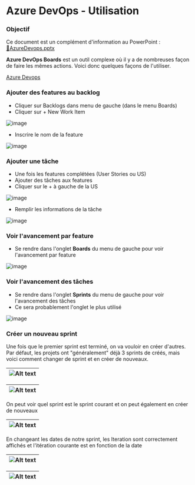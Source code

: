 # Azure DevOps - Utilisation

### Objectif

Ce document est un complément d'information au PowerPoint :
[🔗AzureDevops.pptx](https://cegepedouardmontpetit.sharepoint.com/:p:/s/CMT420InformatiqueComitesCours-5W5/EdO0yiL8VHtNqFJRuIjpqc0BcwfAADJGKR33Iwv81O5Oyw?e=at23T4)

**Azure DevOps Boards** est un outil complexe où il y a de nombreuses façon de faire les mêmes actions. Voici donc quelques façons de l'utiliser.

[Azure Devops](https://dev.azure.com)

### Ajouter des features au backlog

- Cliquer sur Backlogs dans menu de gauche (dans le menu Boards)
- Cliquer sur + New Work Item

![image](/img/infos/DevOps/Utilisation/5W5-s2-us1.jpg)

- Inscrire le nom de la feature

![image](/img/infos/DevOps/Utilisation/5W5-s2-us2.jpg)


### Ajouter une tâche

- Une fois les features complétées (User Stories ou US)
- Ajouter des tâches aux features
- Cliquer sur le + à gauche de la US

![image](/img/infos/DevOps/Utilisation/5W5-s2-us3.jpg)

- Remplir les informations de la tâche

![image](/img/infos/DevOps/Utilisation/5W5-s2-us4.jpg)

### Voir l'avancement par feature

- Se rendre dans l'onglet **Boards** du menu de gauche pour voir l'avancement par feature

![image](/img/infos/DevOps/Utilisation/5W5-s2-boards.jpg)

### Voir l'avancement des tâches

- Se rendre dans l'onglet **Sprints** du menu de gauche pour voir l'avancement des tâches
- Ce sera probablement l'onglet le plus utilisé


![image](/img/infos/DevOps/Utilisation/5W5-s2-sprints.jpg)

### Créer un nouveau sprint

Une fois que le premier sprint est terminé, on va vouloir en créer d'autres.
Par défaut, les projets ont "généralement" déjà 3 sprints de créés, mais voici comment changer de sprint et en créer de nouveaux.

| ![Alt text](/img/infos/DevOps/Utilisation/nouveauSprint1.png) |
|-|

| ![Alt text](/img/infos/DevOps/Utilisation/nouveauSprint2.png) |
|-|

On peut voir quel sprint est le sprint courant et on peut également en créer de nouveaux

| ![Alt text](/img/infos/DevOps/Utilisation/nouveauSprint3B.png) |
|-|

En changeant les dates de notre sprint, les Iteration sont correctement affichés et l'itération courante est en fonction de la date

| ![Alt text](/img/infos/DevOps/Utilisation/nouveauSprint5.png) |
|-|

| ![Alt text](/img/infos/DevOps/Utilisation/nouveauSprint4.png) |
|-|
